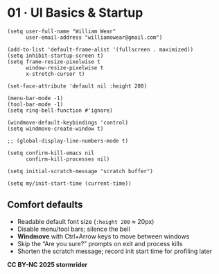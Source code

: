# 01 · UI Basics & Startup
    
```
(setq user-full-name "William Wear"
      user-email-address "williamowear@gmail.com")

(add-to-list 'default-frame-alist '(fullscreen . maximized))
(setq inhibit-startup-screen t)
(setq frame-resize-pixelwise t
      window-resize-pixelwise t
      x-stretch-cursor t)

(set-face-attribute 'default nil :height 200)

(menu-bar-mode -1)
(tool-bar-mode -1)
(setq ring-bell-function #'ignore)

(windmove-default-keybindings 'control)
(setq windmove-create-window t)

;; (global-display-line-numbers-mode t)

(setq confirm-kill-emacs nil
      confirm-kill-processes nil)

(setq initial-scratch-message "scratch buffer")

(setq my/init-start-time (current-time))
```

## Comfort defaults

* Readable default font size (`:height 200` ≈ 20px)
* Disable menu/tool bars; silence the bell
* **Windmove** with Ctrl+Arrow keys to move between windows
* Skip the “Are you sure?” prompts on exit and process kills
* Shorten the scratch message; record init start time for profiling later

**CC BY-NC 2025 stormrider**
